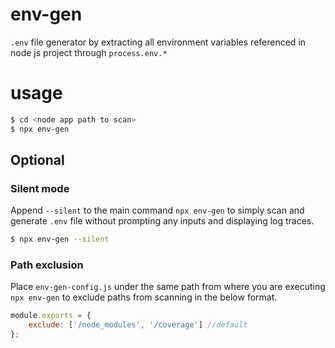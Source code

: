 # env-gen 

`.env` file generator by extracting all environment variables referenced in node js project through `process.env.*`

# usage
```bash
$ cd <node app path to scan>
$ npx env-gen
```

## Optional
### Silent mode
Append `--silent` to the main command `npx env-gen` to simply scan and generate `.env` file without prompting any inputs and displaying log traces.

```bash
$ npx env-gen --silent
```

### Path exclusion
Place `env-gen-config.js` under the same path from where you are executing `npx env-gen` to exclude paths from scanning in the below format.

```javascript
module.exports = { 
    exclude: ['/node_modules', '/coverage'] //default
};
```